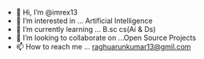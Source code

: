 - 👋 Hi, I’m @imrex13
- 👀 I’m interested in ... Artificial Intelligence
- 🌱 I’m currently learning ... B.sc cs(Ai & Ds)
- 💞️ I’m looking to collaborate on ...Open Source Projects
- 📫 How to reach me ... raghuarunkumar13@gmil.com

<!---
imrex13/imrex13 is a ✨ special ✨ repository because its `README.md` (this file) appears on your GitHub profile.
You can click the Preview link to take a look at your changes.
--->
